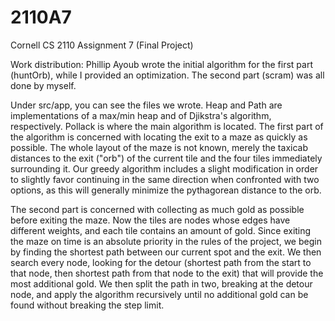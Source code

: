 # 2110A7
Cornell CS 2110 Assignment 7 (Final Project)

Work distribution: Phillip Ayoub wrote the initial algorithm for the first part (huntOrb), while I provided an optimization.  The second part (scram) was all done by myself.

Under src/app, you can see the files we wrote.  Heap and Path are implementations of a max/min heap and of Djikstra's algorithm, respectively.  Pollack is where the main algorithm is located.  The first part of the algorithm is concerned with locating the exit to a maze as quickly as possible.  The whole layout of the maze is not known, merely the taxicab distances to the exit ("orb") of the current tile and the four tiles immediately surrounding it.  Our greedy algorithm includes a slight modification in order to slightly favor continuing in the same direction when confronted with two options, as this will generally minimize the pythagorean distance to the orb.  

The second part is concerned with collecting as much gold as possible before exiting the maze.  Now the tiles are nodes whose edges have different weights, and each tile contains an amount of gold.  Since exiting the maze on time is an absolute priority in the rules of the project, we begin by finding the shortest path between our current spot and the exit.  We then search every node, looking for the detour (shortest path from the start to that node, then shortest path from that node to the exit) that will provide the most additional gold.  We then split the path in two, breaking at the detour node, and apply the algorithm recursively until no additional gold can be found without breaking the step limit.  

